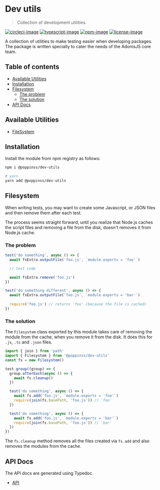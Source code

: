 # Dev utils
> Collection of development utilities.

[![circleci-image]][circleci-url] [![typescript-image]][typescript-url] [![npm-image]][npm-url] [![license-image]][license-url]

A collection of utilities to make testing easier when developing packages. The package is written specially to cater the needs of the AdonisJS core team. 

<!-- START doctoc generated TOC please keep comment here to allow auto update -->
<!-- DON'T EDIT THIS SECTION, INSTEAD RE-RUN doctoc TO UPDATE -->
## Table of contents

- [Available Utilities](#available-utilities)
- [Installation](#installation)
- [Filesystem](#filesystem)
  - [The problem](#the-problem)
  - [The solution](#the-solution)
- [API Docs](#api-docs)

<!-- END doctoc generated TOC please keep comment here to allow auto update -->

## Available Utilities
- [FileSystem](#filesystem)

## Installation
Install the module from npm registry as follows:

```sh
npm i @poppinss/dev-utils

# yarn
yarn add @poppinss/dev-utils
```

## Filesystem
When writing tests, you may want to create some Javascript, or JSON files and then remove them after each test.

The process seems straight forward, until you realize that Node.js caches the script files and removing a file from the disk, doesn't removes it from Node.js cache.

### The problem

```js
test('do something', async () => {
  await fsExtra.outputFile('foo.js', `module.exports = 'foo'`)

  // test code

  await fsExtra.remove('foo.js')
})

test('do something different', async () => {
  await fsExtra.outputFile('foo.js', `module.exports = 'bar'`)
  
  require('foo.js') // returns 'foo' (because the file is cached)
})
```

### The solution
The `Filesystem` class exported by this module takes care of removing the module from the cache, when you remove it from the disk. It does this for `.js`, `.ts` and `.json` files.

```ts
import { join } from 'path'
import { Filesystem } from '@poppinss/dev-utils'
const fs = new Filesystem()

test.group((group) => {
  group.afterEach(async () => {
    await fs.cleanup()
  })

  test('do something', async () => {
    await fs.add('foo.js', `module.exports = 'foo'`)
    require(join(fs.basePath, 'foo.js')) // 'foo'
  })

  test('do something', async () => {
    await fs.add('foo.js', `module.exports = 'bar'`)
    require(join(fs.basePath, 'foo.js')) // 'bar'
  })
})
```

The `fs.cleanup` method removes all the files created via `fs.add` and also removes the modules from the cache.

## API Docs
The API docs are generated using Typedoc.

* [API](docs/README.md)

[circleci-image]: https://img.shields.io/circleci/project/github/poppinss/dev-utils/master.svg?style=for-the-badge&logo=circleci
[circleci-url]: https://circleci.com/gh/poppinss/dev-utils "circleci"

[typescript-image]: https://img.shields.io/badge/Typescript-294E80.svg?style=for-the-badge&logo=typescript
[typescript-url]:  "typescript"

[npm-image]: https://img.shields.io/npm/v/@poppinss/dev-utils.svg?style=for-the-badge&logo=npm
[npm-url]: https://npmjs.org/package/@poppinss/dev-utils "npm"

[license-image]: https://img.shields.io/npm/l/@poppinss/dev-utils?color=blueviolet&style=for-the-badge
[license-url]: LICENSE.md "license"
